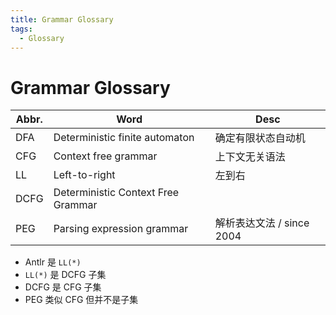 ```yaml
---
title: Grammar Glossary
tags:
  - Glossary
---
```


# Grammar Glossary

| Abbr. | Word                               | Desc                      |
| ----- | ---------------------------------- | ------------------------- |
| DFA   | Deterministic finite automaton     | 确定有限状态自动机        |
| CFG   | Context free grammar               | 上下文无关语法            |
| LL    | Left-to-right                      | 左到右                    |
| DCFG  | Deterministic Context Free Grammar |
| PEG   | Parsing expression grammar         | 解析表达文法 / since 2004 |

- Antlr 是 `LL(*)`
- `LL(*)` 是 DCFG 子集
- DCFG 是 CFG 子集
- PEG 类似 CFG 但并不是子集
